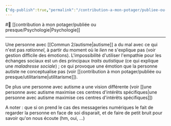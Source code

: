 ```yaml
---
{"dg-publish":true,"permalink":"/contribution-a-mon-potager/publiee-ou-presque/autisme-a-toujours-du-mal-a-interagir-socialement-sans-ses-interets/"}
---
```


#🌲  [[contribution à mon potager/publiée ou presque/Psychologie\|Psychologie]]

---
Une personne avec [[Commun 2/autisme\|autisme]] a du mal avec ce qui n'est pas *rationnel*, à partir du moment où le *lien* ne s'explique pas (voir gestion difficile des émotions).
L'impossibilité d'utiliser l'empathie pour les échanges sociaux est un des principaux *traits autistique* (ce qui explique une *maladresse sociale*) ; ce qui provoque une émotion que la personne autiste ne conceptualise pas (voir [[contribution à mon potager/publiée ou presque/utilitarisme\|utilitarisme]]).

De plus une personne avec autisme a une vision différente (voir [[une personne avec autisme maximise ces centres d'intérêts spécifiques\|une personne avec autisme maximise ces centres d'intérêts spécifiques]])

A noter : que si on prend le cas des messageries numériques le fait de regarder la personne en face de soi disparait, et de faire de petit bruit pour savoir qu'on nous écoute (hm, oui, ...)
